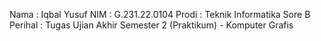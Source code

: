Nama  : Iqbal Yusuf
NIM : G.231.22.0104
Prodi : Teknik Informatika Sore B
Perihal : Tugas Ujian Akhir Semester 2 (Praktikum) - Komputer Grafis
